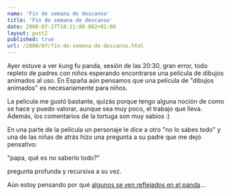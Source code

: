```yaml
---
name: 'Fin de semana de descanso'
title: 'Fin de semana de descanso'
date: 2008-07-27T18:21:00.002+02:00
layout: post2
published: true
url: /2008/07/fin-de-semana-de-descanso.html
---
```


Ayer estuve a ver kung fu panda, sesión de las 20:30, gran error, todo repleto de padres con niños esperando encontrarse una película de dibujos animados al uso. En España aún pensamos que una película de "dibujos animados" es necesariamente para niños.  
  
La película me gustó bastante, quizás porque tengo alguna noción de como se hace y puedo valorar, aunque sea muy poco, el trabajo que lleva. Además, los comentarios de la tortuga son muy sabios :)  
  
En una parte de la película un personaje le dice a otro "no lo sabes todo" y una de las niñas de atrás hizo una pregunta a su padre que me dejó pensativo:  
  
"papa, qué es no saberlo todo?"  
  
pregunta profunda y recursiva a su vez.  
  
Aún estoy pensando por qué [algunos se ven reflejados en el panda](http://koalaensalamanca.blogspot.com/)...